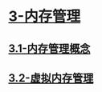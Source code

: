 # [3-内存管理](./README.md)

## [3.1-内存管理概念](./3.1-内存管理概念/README.md)

## [3.2-虚拟内存管理](./3.2-虚拟内存管理/README.md)